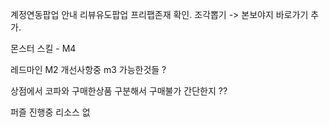 계정연동팝업 안내
리뷰유도팝업 프리팹존재 확인.
조각뽑기 -> 본보야지 바로가기 추가.

몬스터 스킬 - M4

레드마인
M2 개선사항중 m3 가능한것들 ?



상점에서 코파와 구매한상품 구분해서 구매불가 간단한지 ??

퍼즐 진행중 리소스 없
